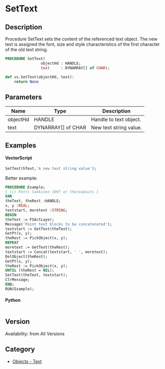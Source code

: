 # SetText

## Description
Procedure SetText sets the content of the referenced text object. The new text is assigned the font, size and style characteristics of the first character of the old text string.

```pascal
PROCEDURE SetText(
				objectHd : HANDLE;
				text     : DYNARRAY[] of CHAR);
```

```python
def vs.SetText(objectHd, text):
    return None
```

## Parameters
|Name|Type|Description|
|---|---|---|
|objectHd|HANDLE|Handle to text object.|
|text|DYNARRAY[] of CHAR|New text string value.|

## Examples
#### VectorScript ####
```pascal
SetText(hText,'A new text string value');
```
Better example:
```pascal
PROCEDURE Example;
{ (c) Petri Sakkinen 1997 or thereabouts } 
VAR
theText, theRest :HANDLE;
x, y :REAL; 
textstart, moretext :STRING;
BEGIN
theText := FSActLayer;
Message('Point text blocks to be concatenated');
textstart := GetText(theText);
GetPt(x, y);
theRest := PickObject(x, y);
REPEAT
moretext := GetText(theRest);
textstart := Concat(textstart, ' ', moretext);
DelObject(theRest);
GetPt(x, y);
theRest := PickObject(x, y);
UNTIL (theRest = NIL);
SetText(theText, textstart);
ClrMessage;
END;
RUN(Example);
```
#### Python ####
```python

```

## Version
Availability: from All Versions

## Category
* [Objects - Text](../Categories/Objects%20-%20Text.md)
